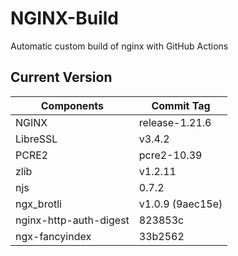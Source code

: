 # NGINX-Build
Automatic custom build of nginx with GitHub Actions

## Current Version
| Components | Commit Tag |
|--|--|
| NGINX | release-1.21.6 |
| LibreSSL | v3.4.2 |
| PCRE2 | pcre2-10.39 |
| zlib | v1.2.11 |
| njs | 0.7.2 |
| ngx_brotli | v1.0.9 (9aec15e) |
| nginx-http-auth-digest | 823853c |
| ngx-fancyindex | 33b2562 |
